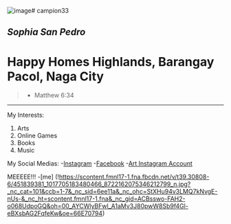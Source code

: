 ![image](https://github.com/user-attachments/assets/e762ee31-5941-4f0a-ac1f-3b041e5866d6)# campion33
## ***Sophia*** ***San Pedro***
# Happy Homes Highlands, Barangay Pacol, Naga City
>- Matthew 6:34
---
My Interests:
1. Arts
2. Online Games
3. Books
4. Music

My Social Medias:
-[Instagram](https://www.instagram.com/selfsophrait/?hl=en)
-[Facebook](https://www.facebook.com/sophia.sanpedro.52687/?locale=en_GB)
-[Art Instagram Account](https://www.instagram.com/sophportrait_/?hl=en)

MEEEEE!!!
-[me] (!https://scontent.fmnl17-1.fna.fbcdn.net/v/t39.30808-6/451839381_1017705183480466_8722162075346212799_n.jpg?_nc_cat=101&ccb=1-7&_nc_sid=6ee11a&_nc_ohc=StXHu94v3LMQ7kNvgE-nUs-&_nc_ht=scontent.fmnl17-1.fna&_nc_gid=ACBsswo-FAH2-o068UdpoGQ&oh=00_AYCWlyBFwl_A1aMv3J80pwW8Sb9f4Gl-eBXsbAG2FqfeKw&oe=66E70794)

